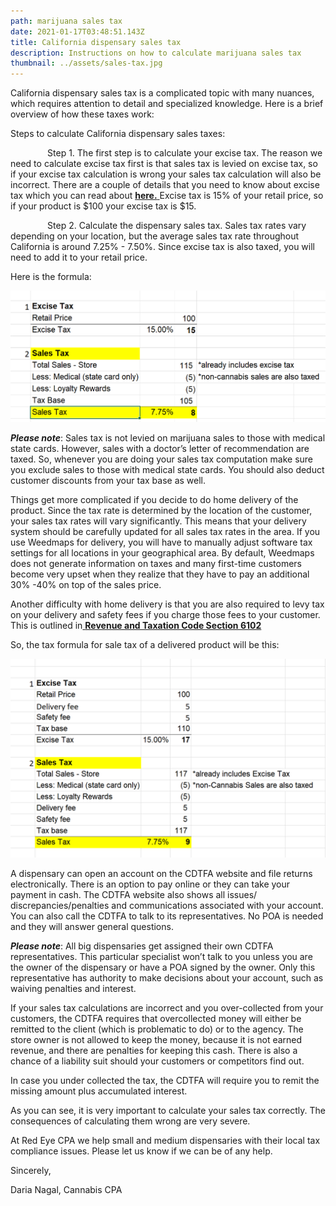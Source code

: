 ```yaml
---
path: marijuana sales tax
date: 2021-01-17T03:48:51.143Z
title: California dispensary sales tax
description: Instructions on how to calculate marijuana sales tax
thumbnail: ../assets/sales-tax.jpg
---
```

California dispensary sales tax is a complicated topic with many nuances, which requires attention to detail and specialized knowledge. Here is a brief overview of how these taxes work:

Steps to calculate California dispensary sales taxes:

               Step 1. The first step is to calculate your excise tax. The reason we need to calculate excise tax first is that sales tax is levied on excise tax, so if your excise tax calculation is wrong your sales tax calculation will also be incorrect. There are a couple of details that you need to know about excise tax which you can read about [**here.** ](https://redeyecpa.com/blog/how-to-calculate-california-cannabis-excise-tax/)Excise tax is 15% of your retail price, so if your product is $100 your excise tax is $15.

               Step 2. Calculate the dispensary sales tax. Sales tax rates vary depending on your location, but the average sales tax rate throughout California is around 7.25% - 7.50%. Since excise tax is also taxed, you will need to add it to your retail price.

Here is the formula:

![marijuana sales tax formula](../assets/california-sales-tax-marijuana.png "marijuana sales tax formula")

***Please note***: Sales tax is not levied on marijuana sales to those with medical state cards. However, sales with a doctor’s letter of recommendation are taxed. So, whenever you are doing your sales tax computation make sure you exclude sales to those with medical state cards. You should also deduct customer discounts from your tax base as well.

Things get more complicated if you decide to do home delivery of the product. Since the tax rate is determined by the location of the customer, your sales tax rates will vary significantly. This means that your delivery system should be carefully updated for all sales tax rates in the area. If you use Weedmaps for delivery, you will have to manually adjust software tax settings for all locations in your geographical area. By default, Weedmaps does not generate information on taxes and many first-time customers become very upset when they realize that they have to pay an additional 30% -40% on top of the sales price.

Another difficulty with home delivery is that you are also required to levy tax on your delivery and safety fees if you charge those fees to your customer. This is outlined in[ **Revenue and Taxation Code Section 6102**](https://www.cdtfa.ca.gov/lawguides/vol1/sutl/6012.html)

So, the tax formula for sale tax of a delivered product will be this:

![marijuana sales tax with delivery](../assets/sdgsdrgd.png "marijuana sales tax with delivery")

A dispensary can open an account on the CDTFA website and file returns electronically. There is an option to pay online or they can take your payment in cash. The CDTFA website also shows all issues/ discrepancies/penalties and communications associated with your account. You can also call the CDTFA to talk to its representatives. No POA is needed and they will answer general questions.

***Please note***: All big dispensaries get assigned their own CDTFA representatives. This particular specialist won’t talk to you unless you are the owner of the dispensary or have a POA signed by the owner. Only this representative has authority to make decisions about your account, such as waiving penalties and interest.

If your sales tax calculations are incorrect and you over-collected from your customers, the CDTFA requires that overcollected money will either be remitted to the client (which is problematic to do) or to the agency. The store owner is not allowed to keep the money, because it is not earned revenue, and there are penalties for keeping this cash. There is also a chance of a liability suit should your customers or competitors find out.

In case you under collected the tax, the CDTFA will require you to remit the missing amount plus accumulated interest.

As you can see, it is very important to calculate your sales tax correctly. The consequences of calculating them wrong are very severe.

At Red Eye CPA we help small and medium dispensaries with their local tax compliance issues. Please let us know if we can be of any help.

Sincerely,

Daria Nagal, Cannabis CPA